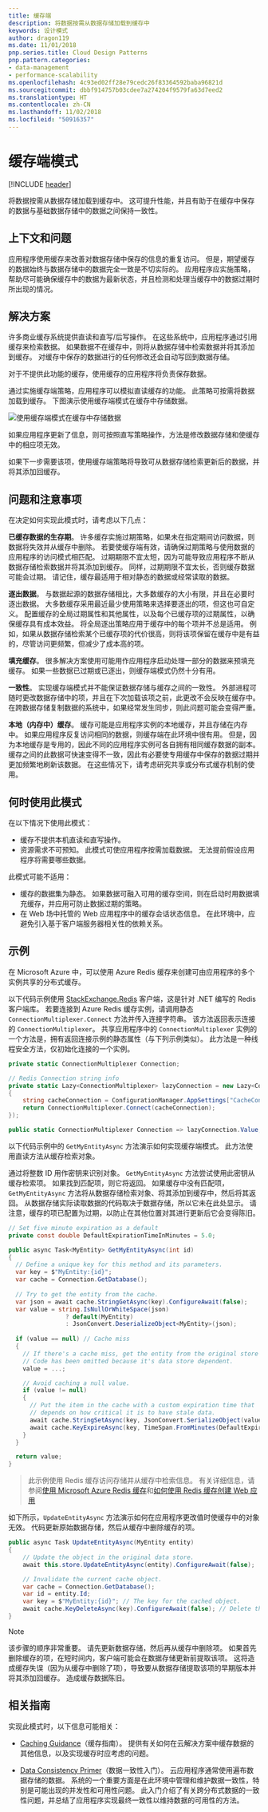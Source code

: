 ```yaml
---
title: 缓存端
description: 将数据按需从数据存储加载到缓存中
keywords: 设计模式
author: dragon119
ms.date: 11/01/2018
pnp.series.title: Cloud Design Patterns
pnp.pattern.categories:
- data-management
- performance-scalability
ms.openlocfilehash: 4c93ed02ff28e79cedc26f83364592baba96821d
ms.sourcegitcommit: dbbf914757b03cdee7a274204f9579fa63d7eed2
ms.translationtype: HT
ms.contentlocale: zh-CN
ms.lasthandoff: 11/02/2018
ms.locfileid: "50916357"
---
```

# <a name="cache-aside-pattern"></a>缓存端模式

[!INCLUDE [header](../_includes/header.md)]

将数据按需从数据存储加载到缓存中。 这可提升性能，并且有助于在缓存中保存的数据与基础数据存储中的数据之间保持一致性。

## <a name="context-and-problem"></a>上下文和问题

应用程序使用缓存来改善对数据存储中保存的信息的重复访问。 但是，期望缓存的数据始终与数据存储中的数据完全一致是不切实际的。 应用程序应实施策略，帮助尽可能确保缓存中的数据为最新状态，并且检测和处理当缓存中的数据过期时所出现的情况。

## <a name="solution"></a>解决方案

许多商业缓存系统提供直读和直写/后写操作。 在这些系统中，应用程序通过引用缓存来检索数据。 如果数据不在缓存中，则将从数据存储中检索数据并将其添加到缓存。 对缓存中保存的数据进行的任何修改还会自动写回到数据存储。

对于不提供此功能的缓存，使用缓存的应用程序将负责保存数据。

通过实施缓存端策略，应用程序可以模拟直读缓存的功能。 此策略可按需将数据加载到缓存。 下图演示使用缓存端模式在缓存中存储数据。

![使用缓存端模式在缓存中存储数据](./_images/cache-aside-diagram.png)


如果应用程序更新了信息，则可按照直写策略操作，方法是修改数据存储和使缓存中的相应项无效。

如果下一步需要该项，使用缓存端策略将导致可从数据存储检索更新后的数据，并将其添加回缓存。

## <a name="issues-and-considerations"></a>问题和注意事项

在决定如何实现此模式时，请考虑以下几点： 

**已缓存数据的生存期**。 许多缓存实施过期策略，如果未在指定期间访问数据，则数据将失效并从缓存中删除。 若要使缓存端有效，请确保过期策略与使用数据的应用程序的访问模式相匹配。 过期期限不宜太短，因为可能导致应用程序不断从数据存储检索数据并将其添加到缓存。 同样，过期期限不宜太长，否则缓存数据可能会过期。 请记住，缓存最适用于相对静态的数据或经常读取的数据。

**逐出数据**。 与数据起源的数据存储相比，大多数缓存的大小有限，并且在必要时逐出数据。 大多数缓存采用最近最少使用策略来选择要逐出的项，但这也可自定义。 配置缓存的全局过期属性和其他属性，以及每个已缓存项的过期属性，以确保缓存具有成本效益。 将全局逐出策略应用于缓存中的每个项并不总是适用。 例如，如果从数据存储检索某个已缓存项的代价很高，则将该项保留在缓存中是有益的，尽管访问更频繁，但减少了成本高的项。

**填充缓存**。 很多解决方案使用可能用作应用程序启动处理一部分的数据来预填充缓存。 如果一些数据已过期或已逐出，则缓存端模式仍然十分有用。

**一致性**。 实现缓存端模式并不能保证数据存储与缓存之间的一致性。 外部进程可随时更改数据存储中的项，并且在下次加载该项之前，此更改不会反映在缓存中。 在跨数据存储复制数据的系统中，如果经常发生同步，则此问题可能会变得严重。

**本地（内存中）缓存**。 缓存可能是应用程序实例的本地缓存，并且存储在内存中。 如果应用程序反复访问相同的数据，则缓存端在此环境中很有用。 但是，因为本地缓存是专用的，因此不同的应用程序实例可各自拥有相同缓存数据的副本。 缓存之间的此数据可快速变得不一致，因此有必要使专用缓存中保存的数据过期并更加频繁地刷新该数据。 在这些情况下，请考虑研究共享或分布式缓存机制的使用。

## <a name="when-to-use-this-pattern"></a>何时使用此模式

在以下情况下使用此模式：

- 缓存不提供本机直读和直写操作。
- 资源需求不可预知。 此模式可使应用程序按需加载数据。 无法提前假设应用程序将需要哪些数据。

此模式可能不适用：

- 缓存的数据集为静态。 如果数据可融入可用的缓存空间，则在启动时用数据填充缓存，并应用可防止数据过期的策略。
- 在 Web 场中托管的 Web 应用程序中的缓存会话状态信息。 在此环境中，应避免引入基于客户端服务器相关性的依赖关系。

## <a name="example"></a>示例

在 Microsoft Azure 中，可以使用 Azure Redis 缓存来创建可由应用程序的多个实例共享的分布式缓存。 

以下代码示例使用 [StackExchange.Redis] 客户端，这是针对 .NET 编写的 Redis 客户端库。 若要连接到 Azure Redis 缓存实例，请调用静态 `ConnectionMultiplexer.Connect` 方法并传入连接字符串。 该方法返回表示连接的 `ConnectionMultiplexer`。 共享应用程序中的 `ConnectionMultiplexer` 实例的一个方法是，拥有返回连接示例的静态属性（与下列示例类似）。 此方法是一种线程安全方法，仅初始化连接的一个实例。

```csharp
private static ConnectionMultiplexer Connection;

// Redis Connection string info
private static Lazy<ConnectionMultiplexer> lazyConnection = new Lazy<ConnectionMultiplexer>(() =>
{
    string cacheConnection = ConfigurationManager.AppSettings["CacheConnection"].ToString();
    return ConnectionMultiplexer.Connect(cacheConnection);
});

public static ConnectionMultiplexer Connection => lazyConnection.Value;
```

以下代码示例中的 `GetMyEntityAsync` 方法演示如何实现缓存端模式。 此方法使用直读方法从缓存检索对象。

通过将整数 ID 用作密钥来识别对象。 `GetMyEntityAsync` 方法尝试使用此密钥从缓存检索项。 如果找到匹配项，则它将返回。 如果缓存中没有匹配项，`GetMyEntityAsync` 方法将从数据存储检索对象、将其添加到缓存中，然后将其返回。 从数据存储实际读取数据的代码取决于数据存储，所以它未在此处显示。 请注意，缓存的项已配置为过期，以防止在其他位置对其进行更新后它会变得陈旧。


```csharp
// Set five minute expiration as a default
private const double DefaultExpirationTimeInMinutes = 5.0;

public async Task<MyEntity> GetMyEntityAsync(int id)
{
  // Define a unique key for this method and its parameters.
  var key = $"MyEntity:{id}";
  var cache = Connection.GetDatabase();
  
  // Try to get the entity from the cache.
  var json = await cache.StringGetAsync(key).ConfigureAwait(false);
  var value = string.IsNullOrWhiteSpace(json) 
                ? default(MyEntity) 
                : JsonConvert.DeserializeObject<MyEntity>(json);
  
  if (value == null) // Cache miss
  {
    // If there's a cache miss, get the entity from the original store and cache it.
    // Code has been omitted because it's data store dependent.  
    value = ...;

    // Avoid caching a null value.
    if (value != null)
    {
      // Put the item in the cache with a custom expiration time that 
      // depends on how critical it is to have stale data.
      await cache.StringSetAsync(key, JsonConvert.SerializeObject(value)).ConfigureAwait(false);
      await cache.KeyExpireAsync(key, TimeSpan.FromMinutes(DefaultExpirationTimeInMinutes)).ConfigureAwait(false);
    }
  }

  return value;
}
```

>  此示例使用 Redis 缓存访问存储并从缓存中检索信息。 有关详细信息，请参阅[使用 Microsoft Azure Redis 缓存](https://docs.microsoft.com/azure/redis-cache/cache-dotnet-how-to-use-azure-redis-cache)和[如何使用 Redis 缓存创建 Web 应用](https://docs.microsoft.com/azure/redis-cache/cache-web-app-howto)

如下所示，`UpdateEntityAsync` 方法演示如何在应用程序更改值时使缓存中的对象无效。 代码更新原始数据存储，然后从缓存中删除缓存的项。

```csharp
public async Task UpdateEntityAsync(MyEntity entity)
{
    // Update the object in the original data store.
    await this.store.UpdateEntityAsync(entity).ConfigureAwait(false); 

    // Invalidate the current cache object.
    var cache = Connection.GetDatabase();
    var id = entity.Id;
    var key = $"MyEntity:{id}"; // The key for the cached object.
    await cache.KeyDeleteAsync(key).ConfigureAwait(false); // Delete this key from the cache.
}
```

> [!NOTE]
> 该步骤的顺序非常重要。 请先更新数据存储，然后再从缓存中删除项。 如果首先删除缓存的项，在短时间内，客户端可能会在数据存储更新前提取该项。 这将造成缓存失误（因为从缓存中删除了项），导致要从数据存储提取该项的早期版本并将其添加回缓存。 造成缓存数据陈旧。


## <a name="related-guidance"></a>相关指南 

实现此模式时，以下信息可能相关：

- [Caching Guidance](https://docs.microsoft.com/azure/architecture/best-practices/caching)（缓存指南）。 提供有关如何在云解决方案中缓存数据的其他信息，以及实现缓存时应考虑的问题。

- [Data Consistency Primer](https://msdn.microsoft.com/library/dn589800.aspx)（数据一致性入门）。 云应用程序通常使用遍布数据存储的数据。 系统的一个重要方面是在此环境中管理和维护数据一致性，特别是可能出现的并发性和可用性问题。 此入门介绍了有关跨分布式数据的一致性问题，并总结了应用程序实现最终一致性以维持数据的可用性的方法。


[StackExchange.Redis]: https://github.com/StackExchange/StackExchange.Redis
